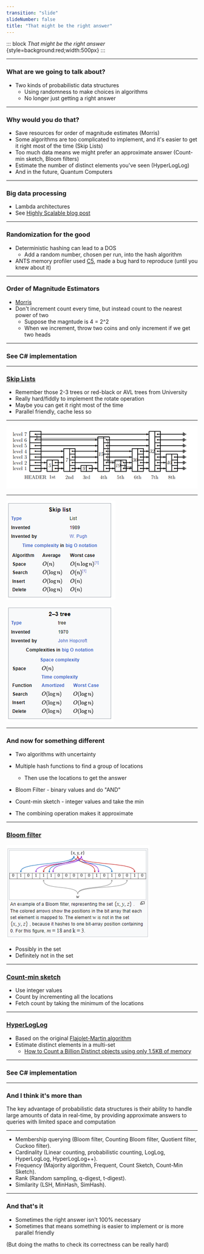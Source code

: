 ```yaml
---
transition: "slide"
slideNumber: false
title: "That might be the right answer"
---
```


::: block
*That might be the right answer* {style=background:red;width:500px}
::: 

---

### What are we going to talk about?

- Two kinds of probabilistic data structures
   - Using randomness to make choices in algorithms
   - No longer just getting a right answer

---

### Why would you do that?

- Save resources for order of magnitude estimates (Morris)
- Some algorithms are too complicated to implement, and it's easier to get it right most of the time (Skip Lists)
- Too much data means we might prefer an approximate answer (Count-min sketch, Bloom filters)
- Estimate the number of distinct elements you've seen (HyperLogLog)
- And in the future, Quantum Computers 

---

### Big data processing

- Lambda architectures
- See [Highly Scalable blog post](https://highlyscalable.wordpress.com/2012/05/01/probabilistic-structures-web-analytics-data-mining/)

---

### Randomization for the good

- Deterministic hashing can lead to a DOS
  - Add a random number, chosen per run, into the hash algorithm
- ANTS memory profiler used [C5](https://github.com/sestoft/C5), made a bug hard to reproduce (until you knew about it)

---

### Order of Magnitude Estimators

- [Morris](https://en.wikipedia.org/wiki/Approximate_counting_algorithm)
- Don't increment count every time, but instead count to the nearest power of two
  - Suppose the magntude is 4 = 2^2
  - When we increment, throw two coins and only increment if we get two heads

---

### See C# implementation

---

### [Skip Lists](https://en.wikipedia.org/wiki/Skip_list)

- Remember those 2-3 trees or red-black or AVL trees from University
- Really hard/fiddly to implement the rotate operation
- Maybe you can get it right most of the time
- Parallel friendly, cache less so

---

![Skip list](images/skiplist.png)

---

![](images/skiplist-complexity.png)

![](images/2-3-complexity.png)

---

### And now for something different

- Two algorithms with uncertainty

- Multiple hash functions to find a group of locations
  - Then use the locations to get the answer
- Bloom Filter - binary values and do "AND"
- Count-min sketch - integer values and take the min
- The combining operation makes it approximate

---

### [Bloom filter](https://en.wikipedia.org/wiki/Bloom_filter)

![](images/bloom.png)

- Possibly in the set
- Definitely not in the set

---

### [Count-min sketch](https://en.wikipedia.org/wiki/Count%E2%80%93min_sketch)

- Use integer values
- Count by incrementing all the locations
- Fetch count by taking the minimum of the locations

---

### [HyperLogLog](https://en.wikipedia.org/wiki/HyperLogLog)

- Based on the original [Flajolet-Martin algorithm](https://en.wikipedia.org/wiki/Flajolet%E2%80%93Martin_algorithm)
- Estimate distinct elements in a multi-set
    - [How to Count a Billion Distinct objects using only 1.5KB of memory](http://highscalability.com/blog/2012/4/5/big-data-counting-how-to-count-a-billion-distinct-objects-us.html)

---

### See C# implementation

---

### And I think it's more than

The key advantage of probabilistic data structures is their ability to handle large amounts of data in real-time, by providing approximate answers to queries with limited space and computation

---

- Membership querying (Bloom filter, Counting Bloom filter, Quotient filter, Cuckoo filter).
- Cardinality (Linear counting, probabilistic counting, LogLog, HyperLogLog, HyperLogLog++).
- Frequency (Majority algorithm, Frequent, Count Sketch, Count-Min Sketch).
- Rank (Random sampling, q-digest, t-digest).
- Similarity (LSH, MinHash, SimHash).

---

### And that's it

- Sometimes the right answer isn't 100% necessary
- Sometimes that means something is easier to implement or is more parallel friendly

 (But doing the maths to check its correctness can be really hard)
